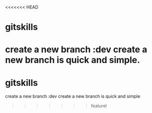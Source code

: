 <<<<<<< HEAD
# gitskillscreate a new branch :devcreate a new branch is quick and simple.
=======
# gitskillscreate a new branch :devcreate a new branch is quick and simple
>>>>>>> featurel
